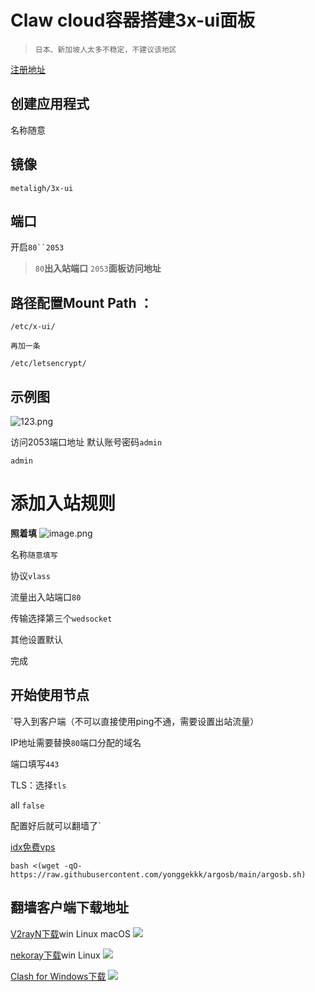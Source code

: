 # Claw cloud容器搭建3x-ui面板
>`日本、新加坡人太多不稳定，不建议该地区`


[注册地址](https://console.run.claw.cloud/signin?link=WQSAZFMXPOVF)

## 创建应用程式
名称随意

## 镜像

```
metaligh/3x-ui
```

## 端口
开启`80``2053`
>`80`**出入站端口**
>`2053`**面板访问地址**

## 路径配置Mount Path ：
```
/etc/x-ui/
```

`再加一条`
```
/etc/letsencrypt/
```

## 示例图
![123.png](https://img.996399.xyz/file/1745946057497_123.png)

访问2053端口地址
默认账号密码`admin`
```
admin
```

# 添加入站规则
**照着填**
![image.png](https://img.996399.xyz/file/1745946297054_image.png)

名称`随意填写`

协议`vlass`

流量出入站端口`80`

传输选择第三个`wedsocket`

其他设置默认

完成

## 开始使用节点

`导入到客户端（不可以直接使用ping不通，需要设置出站流量）

IP地址需要替换`80`端口分配的域名

端口填写`443`

TLS：选择`tls`

all `false`

配置好后就可以翻墙了`


[idx免费vps](https://idx.google.com)
```
bash <(wget -qO- https://raw.githubusercontent.com/yonggekkk/argosb/main/argosb.sh)
```

## 翻墙客户端下载地址

[V2rayN下载](https://github.com/2dust/v2rayN)win Linux macOS
![](http://momo-1-img.ao1160301aila.workers.dev/%E5%B1%8F%E5%B9%95%E6%88%AA%E5%9B%BE%202025-04-30%20221551.png)

[nekoray下载](https://github.com/MatsuriDayo/nekoray)win Linux
![](http://momo-1-img.ao1160301aila.workers.dev/20250430221824951.png)

[Clash for Windows下载](https://github.com/MatsuriDayo/nekoray/releases)
![](http://momo-1-img.ao1160301aila.workers.dev/20250430221906846.png)



